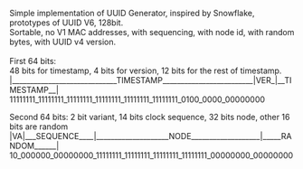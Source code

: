 Simple implementation of UUID Generator, inspired by Snowflake, prototypes of UUID V6, 128bit.\
Sortable, no V1 MAC addresses, with sequencing, with node id, with random bytes, with UUID v4 version.\
\
First 64 bits:\
48 bits for timestamp, 4 bits for version, 12 bits for the rest of timestamp.\
|\_\_\_\_\_\_\_\_\_\_\_\_\_\_\_\_\_\_\_\_\_\_\_\_\_\_\_\_\_TIMESTAMP_________________________|VER\_|\_\_TIMESTAMP\_\_|\
11111111\_11111111\_11111111\_11111111\_11111111\_11111111\_0100\_0000\_00000000

Second 64 bits:
2 bit variant, 14 bits clock sequence, 32 bits node, other 16 bits are random\
|VA|\_\_\_SEQUENCE\_\_\_\_|\_\_\_\_\_\_\_\_\_\_\_\_\_\_\_\_\_\_\_\_NODE\_\_\_\_\_\_\_\_\_\_\_\_\_\_\_\_\_\_\_|\_\_\_\_\_RANDOM\_\_\_\_\_\_|\
10\_000000\_00000000\_11111111\_11111111\_11111111\_11111111\_00000000\_00000000
